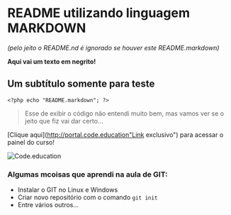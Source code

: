 # README utilizando linguagem MARKDOWN
*(pelo jeito o README.nd é ignorado se houver este README.markdown)*

**Aqui vai um texto em negrito!**

## Um subtítulo somente para teste

`<?php echo "README.markdown"; ?>`

> Esse de exibir o código não entendi muito bem, mas vamos ver se o jeito que fiz vai dar certo...

[Clique aqui](http://portal.code.education"Link exclusivo") para acessar o painel do curso!

![Code.education](https://portal.code.education/bundles/sonbase/img/lms/marca.png?0.19.8.16.4"SchoolOfNet")

### Algumas mcoisas que aprendi na aula de GIT:
* Instalar o GIT no Linux e Windows
* Criar novo repositório com o comando `git init`
* Entre vários outros...
